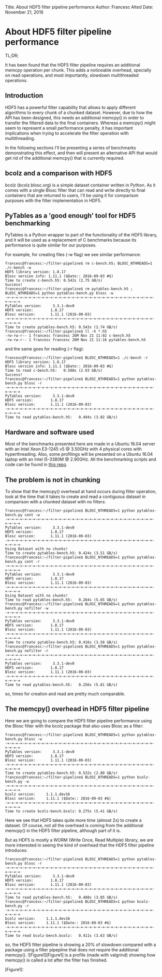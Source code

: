 Title:  About HDF5 filter pipeline performance
Author: Francesc Alted
Date:   November 21, 2016 

About HDF5 filter pipeline performance
======================================

TL;DR;

It has been found that the HDF5 filter pipeline requires an additional
memcpy operation per chunk.  This adds a noticeable overhead, specially
on read operations, and most importantly, slowdown multithreaded
operations.

Introduction
------------

HDF5 has a powerful filter capability that allows to apply different
algorithms to every chunk of a chunked dataset.  However, due to how
the API has been designed, this needs an additional memcpy() in order
to transfer the filtered data to the final containers.  Whereas
a memcpy() might seem to represent a small performance penalty, it has
important implications when trying to accelerate the filter operation
with multithreading.

In the following sections I'll be presenting a series of benchmarks
demonstrating this effect, and then will present an alternative API
that would get rid of the additional memcpy() that is currently
required.

bcolz and a comparison with HDF5
--------------------------------

bcolz (bcolz.blosc.org) is a simple dataset container written in Python.
As it comes with a single Blosc filter that can read and write directly
to final containers that are returned to users, I'll be using it for
comparison purposes with the filter implementation in HDF5.

PyTables as a 'good enough' tool for HDF5 benchmarking
------------------------------------------------------

PyTables is a Python wrapper to part of the functionality of the HDF5
library, and it will be used as a replacement of C benchmarks because
its performance is quite similar for our purposes.

For example, for creating files (-w flag) we see similar performance:

```
francesc@francesc:~/filter-pipeline$ rm c-bench.h5; BLOSC_NTHREADS=1 ./c-bench -w
HDF5 library version: 1.8.17
Blosc version info: 1.11.1 ($Date:: 2016-09-03 #$)
Time to create c-bench.h5: 0.542s (2.75 GB/s)
Success!
francesc@francesc:~/filter-pipeline$ rm pytables-bench.h5 ; BLOSC_NTHREADS=1 python pytables-bench.py blosc -w
-=-=-=-=-=-=-=-=-=-=-=-=-=-=-=-=-=-=-=-=-=-=-=-=-=-=-=-=-=-=-=-=-=-=-=-=-=-=
PyTables version:     3.3.1-dev0
HDF5 version:        1.8.17
Blosc version:       1.11.1 (2016-09-03)
-=-=-=-=-=-=-=-=-=-=-=-=-=-=-=-=-=-=-=-=-=-=-=-=-=-=-=-=-=-=-=-=-=-=-=-=-=-=
Time to create pytables-bench.h5: 0.543s (2.74 GB/s)
francesc@francesc:~/filter-pipeline$ ll -h *.h5
-rw-rw-r-- 1 francesc francesc 26M Nov 21 11:02 c-bench.h5
-rw-rw-r-- 1 francesc francesc 26M Nov 21 11:16 pytables-bench.h5
```

and the same goes for reading (-r flag):

```
francesc@francesc:~/filter-pipeline$ BLOSC_NTHREADS=1 ./c-bench -r
HDF5 library version: 1.8.17
Blosc version info: 1.11.1 ($Date:: 2016-09-03 #$)
Time to read c-bench.h5:   0.508s (2.93 GB/s)
Success!
francesc@francesc:~/filter-pipeline$ BLOSC_NTHREADS=1 python pytables-bench.py blosc -r
-=-=-=-=-=-=-=-=-=-=-=-=-=-=-=-=-=-=-=-=-=-=-=-=-=-=-=-=-=-=-=-=-=-=-=-=-=-=
PyTables version:     3.3.1-dev0
HDF5 version:        1.8.17
Blosc version:       1.11.1 (2016-09-03)
-=-=-=-=-=-=-=-=-=-=-=-=-=-=-=-=-=-=-=-=-=-=-=-=-=-=-=-=-=-=-=-=-=-=-=-=-=-=
Time to read pytables-bench.h5:   0.494s (3.02 GB/s)
```

Hardware and software used
--------------------------

Most of the benchmarks presented here are made in a Ubuntu 16.04 server
with an Intel Xeon E3-1245 v5 @ 3.50GHz with 4 physical cores with
hyperthreading.  Also, some profilings will be presented on a Ubuntu
16.04 laptop with an Intel i5-3380M @ 2.90GHz.  All the benchmarking
scripts and code can be found in [this repo](https://github.com/FrancescAlted/filter-pipeline).

The problem is not in chunking
------------------------------

To show that the memcpy() overhead at hand occurs during filter
operation, look at the time that it takes to create and read a
contiguous dataset in comparison with a chunked dataset with no filters:

```
francesc@francesc:~/filter-pipeline$ BLOSC_NTHREADS=1 python pytables-bench.py cont -w
-=-=-=-=-=-=-=-=-=-=-=-=-=-=-=-=-=-=-=-=-=-=-=-=-=-=-=-=-=-=-=-=-=-=-=-=-=-=
PyTables version:     3.3.1-dev0
HDF5 version:        1.8.17
Blosc version:       1.11.1 (2016-09-03)
-=-=-=-=-=-=-=-=-=-=-=-=-=-=-=-=-=-=-=-=-=-=-=-=-=-=-=-=-=-=-=-=-=-=-=-=-=-=
Using Dataset with no chunks!
Time to create pytables-bench.h5: 0.424s (3.51 GB/s)
francesc@francesc:~/filter-pipeline$ BLOSC_NTHREADS=1 python pytables-bench.py cont -r
-=-=-=-=-=-=-=-=-=-=-=-=-=-=-=-=-=-=-=-=-=-=-=-=-=-=-=-=-=-=-=-=-=-=-=-=-=-=
PyTables version:     3.3.1-dev0
HDF5 version:        1.8.17
Blosc version:       1.11.1 (2016-09-03)
-=-=-=-=-=-=-=-=-=-=-=-=-=-=-=-=-=-=-=-=-=-=-=-=-=-=-=-=-=-=-=-=-=-=-=-=-=-=
Using Dataset with no chunks!
Time to read pytables-bench.h5:   0.264s (5.65 GB/s)
francesc@francesc:~/filter-pipeline$ BLOSC_NTHREADS=1 python pytables-bench.py nofilter -w
-=-=-=-=-=-=-=-=-=-=-=-=-=-=-=-=-=-=-=-=-=-=-=-=-=-=-=-=-=-=-=-=-=-=-=-=-=-=
PyTables version:     3.3.1-dev0
HDF5 version:        1.8.17
Blosc version:       1.11.1 (2016-09-03)
-=-=-=-=-=-=-=-=-=-=-=-=-=-=-=-=-=-=-=-=-=-=-=-=-=-=-=-=-=-=-=-=-=-=-=-=-=-=
Time to create pytables-bench.h5: 0.416s (3.58 GB/s)
francesc@francesc:~/filter-pipeline$ BLOSC_NTHREADS=1 python pytables-bench.py nofilter -r
-=-=-=-=-=-=-=-=-=-=-=-=-=-=-=-=-=-=-=-=-=-=-=-=-=-=-=-=-=-=-=-=-=-=-=-=-=-=
PyTables version:     3.3.1-dev0
HDF5 version:        1.8.17
Blosc version:       1.11.1 (2016-09-03)
-=-=-=-=-=-=-=-=-=-=-=-=-=-=-=-=-=-=-=-=-=-=-=-=-=-=-=-=-=-=-=-=-=-=-=-=-=-=
Time to read pytables-bench.h5:   0.256s (5.81 GB/s)
```

so, times for creation and read are pretty much comparable.

The memcpy() overhead in HDF5 filter pipeline
---------------------------------------------

Here we are going to compare the HDF5 filter pipeline performance using
the Blosc filter with the bcolz package that also uses Blosc as a
filter:

```
francesc@francesc:~/filter-pipeline$ BLOSC_NTHREADS=1 python pytables-bench.py blosc -w
-=-=-=-=-=-=-=-=-=-=-=-=-=-=-=-=-=-=-=-=-=-=-=-=-=-=-=-=-=-=-=-=-=-=-=-=-=-=
PyTables version:     3.3.1-dev0
HDF5 version:        1.8.17
Blosc version:       1.11.1 (2016-09-03)
-=-=-=-=-=-=-=-=-=-=-=-=-=-=-=-=-=-=-=-=-=-=-=-=-=-=-=-=-=-=-=-=-=-=-=-=-=-=
Time to create pytables-bench.h5: 0.532s (2.80 GB/s)
francesc@francesc:~/filter-pipeline$ BLOSC_NTHREADS=1 python bcolz-bench.py -w
-=-=-=-=-=-=-=-=-=-=-=-=-=-=-=-=-=-=-=-=-=-=-=-=-=-=-=-=-=-=-=-=-=-=-=-=-=-=
bcolz version:     1.1.1.dev16
Blosc version:     1.11.1 ($Date:: 2016-09-03 #$)
-=-=-=-=-=-=-=-=-=-=-=-=-=-=-=-=-=-=-=-=-=-=-=-=-=-=-=-=-=-=-=-=-=-=-=-=-=-=
Time to create bcolz-bench.bcolz: 0.275s (5.41 GB/s)
```

Here we see that HDF5 takes quite more time (almost 2x) to create
a dataset.  Of course, not all the overhead is coming from the
additional memcpy() in the HDF5 filter pipeline, although part of it is.

But as HDF5 is mostly a WORM (Write Once, Read Multiple) library, we
are more interested in seeing the kind of overhead that the HDF5 filter
pipeline introduces:

```
francesc@francesc:~/filter-pipeline$ BLOSC_NTHREADS=1 python pytables-bench.py blosc -r
-=-=-=-=-=-=-=-=-=-=-=-=-=-=-=-=-=-=-=-=-=-=-=-=-=-=-=-=-=-=-=-=-=-=-=-=-=-=
PyTables version:     3.3.1-dev0
HDF5 version:        1.8.17
Blosc version:       1.11.1 (2016-09-03)
-=-=-=-=-=-=-=-=-=-=-=-=-=-=-=-=-=-=-=-=-=-=-=-=-=-=-=-=-=-=-=-=-=-=-=-=-=-=
Time to read pytables-bench.h5:   0.488s (3.05 GB/s)
francesc@francesc:~/filter-pipeline$ BLOSC_NTHREADS=1 python bcolz-bench.py -r
-=-=-=-=-=-=-=-=-=-=-=-=-=-=-=-=-=-=-=-=-=-=-=-=-=-=-=-=-=-=-=-=-=-=-=-=-=-=
bcolz version:     1.1.1.dev16
Blosc version:     1.11.1 ($Date:: 2016-09-03 #$)
-=-=-=-=-=-=-=-=-=-=-=-=-=-=-=-=-=-=-=-=-=-=-=-=-=-=-=-=-=-=-=-=-=-=-=-=-=-=
Time to read bcolz-bench.bcolz:   0.411s (3.63 GB/s)
```

so, the HDF5 filter pipeline is showing a 20% of slowdown compared with
a package using a filter pipepline that does not require the additional
memcpy().  ![Figure1][Figure1] is a profile (made with valgrind) showing how
memcpy() is called a lot after the filter has finished.

[Figure1]: 

